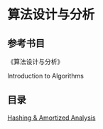 # 算法设计与分析

## 参考书目
《算法设计与分析》

Introduction to Algorithms

## 目录
[Hashing & Amortized Analysis](NJU-Open-Resource/Algorithm_Design_and_Analysis/notes/Hashing.pdf)
